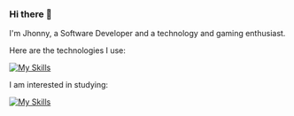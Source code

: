 ### Hi there 👋

I'm Jhonny, a Software Developer and a technology and gaming enthusiast. <br/>

Here are the technologies I use:

[![My Skills](https://skillicons.dev/icons?i=react,nextjs,nodejs,express,typescript,js,html,css,tailwind,postgres,docker,bootstrap&theme=dark&perline=6)](https://skillicons.dev)

I am interested in studying:

[![My Skills](https://skillicons.dev/icons?i=go,&theme=dark)](https://skillicons.dev)

<!--
Here are some ideas to get you started:

- 🔭 I’m currently working on ...
- 🌱 I’m currently learning ...
- 👯 I’m looking to collaborate on ...
- 🤔 I’m looking for help with ...
- 💬 Ask me about ...
- 📫 How to reach me: ...
- 😄 Pronouns: ...
- ⚡ Fun fact: ...
-->
